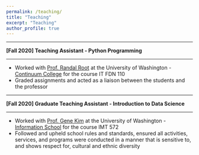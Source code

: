 ```yaml
---
permalink: /teaching/
title: "Teaching"
excerpt: "Teaching"
author_profile: true
---
```


-----
**[Fall 2020] Teaching Assistant - Python Programming**

-----
*	Worked with [Prof. Randal Root](https://www.linkedin.com/in/randalroot/) at the University of Washington - [Continuum College](https://www.continuum.uw.edu/) for the course IT FDN 110
* Graded assignments and acted as a liaison between the students and the professor

-----
**[Fall 2020] Graduate Teaching Assistant - Introduction to Data Science**

-----
*	Worked with [Prof. Gene Kim](https://www.linkedin.com/in/gene-kim-ph-d-88527b7/) at the University of Washington - [Information School](https://ischool.uw.edu/) for the course IMT 572
* Followed and upheld school rules and standards, ensured all activities, services, and programs were conducted in a manner that is sensitive to, and shows respect for, cultural and ethnic diversity
